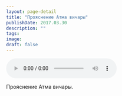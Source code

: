 ```yaml
---
layout: page-detail
title: "Прояснение Атма вичары"
publishDate: 2017.03.30
description: ""
tags:
image:
draft: false
---
```


<audio title="2017.03.30 - Прояснение Атма вичары.mp3" src="/upload/iblock/a4f/a4fb5f940f8138d944c1c9483f327032.mp3" controls=""></audio>

 Прояснение Атма вичары. 

  
